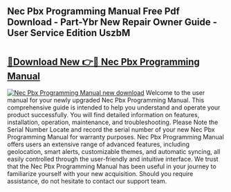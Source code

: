 ## Nec Pbx Programming Manual Free Pdf Download - Part-Ybr New Repair Owner Guide - User Service Edition UszbM

# <h2><a href="http://cf10162.oget.top/?id=Nec+Pbx+Programming+Manual">🔗Download New 👉🔴 Nec Pbx Programming Manual</a></h2>

[![Nec Pbx Programming Manual new download](https://i.imgur.com/5g1atiW.png)](http://cf10162.oget.top/?id=Nec+Pbx+Programming+Manual)
Welcome to the user manual for your newly upgraded Nec Pbx Programming Manual. This comprehensive guide is intended to help you understand and operate your product successfully. You will find detailed information on features, installation, operation, maintenance, and troubleshooting. Please Note the Serial Number Locate and record the serial number of your new Nec Pbx Programming Manual for warranty purposes. Nec Pbx Programming Manual offers users an extensive range of advanced features, including geolocation, smart alerts, customizable themes, and automatic syncing, all easily controlled through the user-friendly and intuitive interface. We trust that the Nec Pbx Programming Manual has been useful in your journey to familiarize yourself with your new acquisition. Should you require assistance, do not hesitate to contact our support team.
